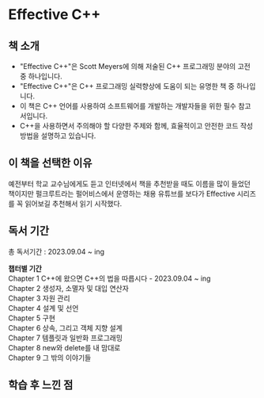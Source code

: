 # Effective C++ 


## 책 소개

* "Effective C++"은 Scott Meyers에 의해 저술된 C++ 프로그래밍 분야의 고전 중 하나입니다.
* "Effective C++"은 C++ 프로그래밍 실력향상에 도움이 되는 유명한 책 중 하나입니다.
* 이 책은 C++ 언어를 사용하여 소프트웨어를 개발하는 개발자들을 위한 필수 참고서입니다.
* C++을 사용하면서 주의해야 할 다양한 주제와 함께, 효율적이고 안전한 코드 작성 방법을 설명하고 있습니다.

## 이 책을 선택한 이유

예전부터 학교 교수님에게도 듣고 인터넷에서 책을 추천받을 때도 이름을 많이 들었던 책이지만 펄크루트라는 펄어비스에서 운영하는 채용 유튜브를 보다가 Effective 시리즈를 꼭 읽어보길 추천해서  읽기 시작했다.

## 독서 기간   
총 독서기간 : 2023.09.04 ~ ing

**챕터별 기간**   
Chapter 1 C++에 왔으면 C++의 법을 따릅시다 - 2023.09.04 ~ ing   
Chapter 2 생성자, 소멸자 및 대입 연산자   
Chapter 3 자원 관리   
Chapter 4 설계 및 선언   
Chapter 5 구현   
Chapter 6 상속, 그리고 객체 지향 설계   
Chapter 7 템플릿과 일반화 프로그래밍   
Chapter 8 new와 delete를 내 맘대로   
Chapter 9 그 밖의 이야기들   

## 학습 후 느낀 점

